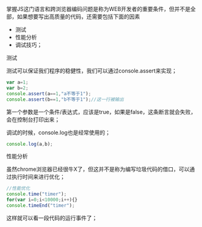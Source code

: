 掌握JS这门语言和跨浏览器编码问题是称为WEB开发者的重要条件，但并不是全部，如果想要写出高质量的代码，还需要包括下面的因素

- 测试
- 性能分析
- 调试技巧；

测试

测试可以保证我们程序的稳健性，我们可以通过console.assert来实现；
```javascript
var a=1;
var b=2;
console.assert(a==1,"a不等于1");
console.assert(b==1,"b不等于1");//这一行被输出
```
第一个参数是一个条件/表达式，应该是true，如果是false，这条断言就会失败，会在控制台打印出来；

调试的时候，console.log也是经常使用的；
```javascript
console.log(a,b);
```
性能分析

虽然chrome浏览器已经很牛X了，但这并不是称为编写垃圾代码的借口，可以通过执行时间来进行优化；
```javascript
//性能优化
console.time("timer");
for(var i=0;i<10000;i++){}
console.timeEnd("timer");
```
这样就可以看一段代码的运行事件了；